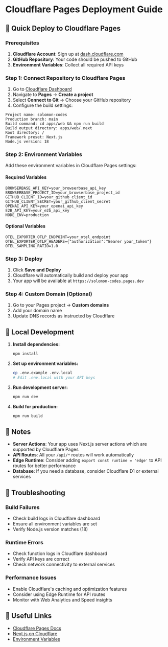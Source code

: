# Cloudflare Pages Deployment Guide

## 🚀 Quick Deploy to Cloudflare Pages

### Prerequisites

1. **Cloudflare Account**: Sign up at [dash.cloudflare.com](https://dash.cloudflare.com)
2. **GitHub Repository**: Your code should be pushed to GitHub
3. **Environment Variables**: Collect all required API keys

### Step 1: Connect Repository to Cloudflare Pages

1. Go to [Cloudflare Dashboard](https://dash.cloudflare.com)
2. Navigate to **Pages** → **Create a project**
3. Select **Connect to Git** → Choose your GitHub repository
4. Configure the build settings:

```
Project name: solomon-codes
Production branch: main
Build command: cd apps/web && npm run build
Build output directory: apps/web/.next
Root directory: /
Framework preset: Next.js
Node.js version: 18
```

### Step 2: Environment Variables

Add these environment variables in Cloudflare Pages settings:

#### Required Variables

```
BROWSERBASE_API_KEY=your_browserbase_api_key
BROWSERBASE_PROJECT_ID=your_browserbase_project_id
GITHUB_CLIENT_ID=your_github_client_id
GITHUB_CLIENT_SECRET=your_github_client_secret
OPENAI_API_KEY=your_openai_api_key
E2B_API_KEY=your_e2b_api_key
NODE_ENV=production
```

#### Optional Variables

```
OTEL_EXPORTER_OTLP_ENDPOINT=your_otel_endpoint
OTEL_EXPORTER_OTLP_HEADERS={"authorization":"Bearer your_token"}
OTEL_SAMPLING_RATIO=1.0
```

### Step 3: Deploy

1. Click **Save and Deploy**
2. Cloudflare will automatically build and deploy your app
3. Your app will be available at `https://solomon-codes.pages.dev`

### Step 4: Custom Domain (Optional)

1. Go to your Pages project → **Custom domains**
2. Add your domain name
3. Update DNS records as instructed by Cloudflare

## 🔧 Local Development

1. **Install dependencies:**

   ```bash
   npm install
   ```

2. **Set up environment variables:**

   ```bash
   cp .env.example .env.local
   # Edit .env.local with your API keys
   ```

3. **Run development server:**

   ```bash
   npm run dev
   ```

4. **Build for production:**

   ```bash
   npm run build
   ```

## 📝 Notes

- **Server Actions**: Your app uses Next.js server actions which are supported by Cloudflare Pages
- **API Routes**: All your `/api/*` routes will work automatically
- **Edge Runtime**: Consider adding `export const runtime = 'edge'` to API routes for better performance
- **Database**: If you need a database, consider Cloudflare D1 or external services

## 🐛 Troubleshooting

### Build Failures

- Check build logs in Cloudflare dashboard
- Ensure all environment variables are set
- Verify Node.js version matches (18)

### Runtime Errors

- Check function logs in Cloudflare dashboard
- Verify API keys are correct
- Check network connectivity to external services

### Performance Issues

- Enable Cloudflare's caching and optimization features
- Consider using Edge Runtime for API routes
- Monitor with Web Analytics and Speed insights

## 🔗 Useful Links

- [Cloudflare Pages Docs](https://developers.cloudflare.com/pages/)
- [Next.js on Cloudflare](https://developers.cloudflare.com/pages/framework-guides/nextjs/)
- [Environment Variables](https://developers.cloudflare.com/pages/configuration/build-configuration/)
